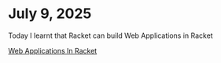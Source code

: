# July 9, 2025

Today I learnt that Racket can build Web Applications in Racket

[Web Applications In Racket](https://docs.racket-lang.org/web-server/index.html)
